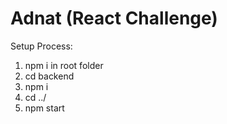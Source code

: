 # Adnat (React Challenge)

Setup Process:
1. npm i in root folder
2. cd backend
3. npm i
4. cd ../
5. npm start
